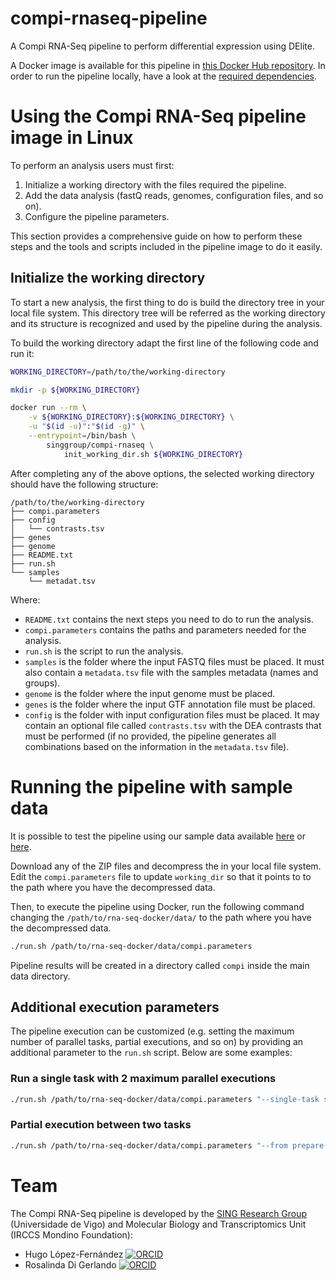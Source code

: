 # compi-rnaseq-pipeline

A Compi RNA-Seq pipeline to perform differential expression using DElite.

A Docker image is available for this pipeline in [this Docker Hub repository](https://hub.docker.com/r/singgroup/compi-rnaseq). In order to run the pipeline locally, have a look at the [required dependencies](DEPENDENCIES.md).

# Using the Compi RNA-Seq pipeline image in Linux

To perform an analysis users must first:

1. Initialize a working directory with the files required the pipeline.
2. Add the data analysis (fastQ reads, genomes, configuration files, and so on).
3. Configure the pipeline parameters.

This section provides a comprehensive guide on how to perform these steps and the tools and scripts included in the pipeline image to do it easily.

## Initialize the working directory

To start a new analysis, the first thing to do is build the directory tree in your local file system. This directory tree will be referred as the working directory and its structure is recognized and used by the pipeline during the analysis.

To build the working directory adapt the first line of the following code and run it:
```sh
WORKING_DIRECTORY=/path/to/the/working-directory

mkdir -p ${WORKING_DIRECTORY}

docker run --rm \
    -v ${WORKING_DIRECTORY}:${WORKING_DIRECTORY} \
    -u "$(id -u)":"$(id -g)" \
    --entrypoint=/bin/bash \
        singgroup/compi-rnaseq \
            init_working_dir.sh ${WORKING_DIRECTORY}
```

After completing any of the above options, the selected working directory should have the following structure:
```
/path/to/the/working-directory
├── compi.parameters
├── config
│   └── contrasts.tsv
├── genes
├── genome
├── README.txt
├── run.sh
└── samples
    └── metadat.tsv
```

Where:
- `README.txt` contains the next steps you need to do to run the analysis.
- `compi.parameters` contains the paths and parameters needed for the analysis.
- `run.sh` is the script to run the analysis.
- `samples` is the folder where the input FASTQ files must be placed. It must also contain a `metadata.tsv` file with the samples metadata (names and groups).
- `genome` is the folder where the input genome must be placed.
- `genes` is the folder where the input GTF annotation file must be placed.
- `config` is the folder with input configuration files must be placed. It may contain an optional file called `contrasts.tsv` with the DEA contrasts that must be performed (if no provided, the pipeline generates all combinations based on the information in the `metadata.tsv` file).

# Running the pipeline with sample data

It is possible to test the pipeline using our sample data available [here](https://static.sing-group.org/data/data-compi-rnaseq-pipeline-2.0_chr_X.zip) or [here](https://static.sing-group.org/data/data-compi-rnaseq-pipeline-2.0_HCC1395.zip). 

Download any of the ZIP files and decompress the in your local file system. Edit the `compi.parameters` file to update `working_dir` so that it points to to the path where you have the decompressed data.

Then, to execute the pipeline using Docker, run the following command changing the `/path/to/rna-seq-docker/data/` to the path where you have the decompressed data.

```bash
./run.sh /path/to/rna-seq-docker/data/compi.parameters
```

Pipeline results will be created in a directory called `compi` inside the main data directory.

## Additional execution parameters

The pipeline execution can be customized (e.g. setting the maximum number of parallel tasks, partial executions, and so on) by providing an additional parameter to the `run.sh` script. Below are some examples:

### Run a single task with 2 maximum parallel executions

```bash
./run.sh /path/to/rna-seq-docker/data/compi.parameters "--single-task samtools --num-tasks 2"
```

### Partial execution between two tasks

```bash
./run.sh /path/to/rna-seq-docker/data/compi.parameters "--from prepare-deas --until add-mappings"
```

# Team

The Compi RNA-Seq pipeline is developed by the [SING Research Group](https://www.sing-group.org/) (Universidade de Vigo) and Molecular Biology and Transcriptomics Unit (IRCCS Mondino Foundation):
- Hugo López-Fernández [![ORCID](https://info.orcid.org/wp-content/uploads/2020/12/orcid_16x16.gif)](https://orcid.org/0000-0002-6476-7206)
- Rosalinda Di Gerlando [![ORCID](https://info.orcid.org/wp-content/uploads/2020/12/orcid_16x16.gif)](https://orcid.org/0000-0002-7834-0342)
  